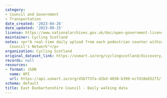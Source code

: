 ```yaml
---
category:
- Council and Government
- Transportation
date_created: '2023-04-26'
date_updated: '2023-09-15'
license: https://www.nationalarchives.gov.uk/doc/open-government-licence/version/3/
maintainer: Cycling Scotland
notes: <p>"A real-time daily upload from each pedestrian counter within East Dunbartonshire
  Council's Network"</p>
organization: Cycling Scotland
original_dataset_link: https://usmart.io/org/cyclingscotland/discovery/discovery-view-detail/a2d57136-36f0-4454-9308-3db87821cb35
records: null
resources:
- format: JSON
  name: API
  url: https://api.usmart.io/org/d1b773fa-d2bd-4830-b399-ecfd18e832f3/f1ca1304-bef5-4e3f-9fcc-d18f1b3aea43/1/urql
schema: default
title: East Dunbartonshire Council - Daily walking data
---
```

